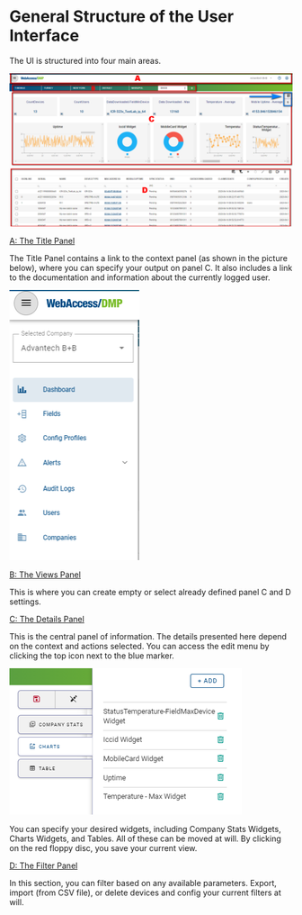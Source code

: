 # General Structure of the User Interface

The UI is structured into four main areas. 

![Structure](./01_dashboard.png)



<u>A: The Title Panel</u>

The Title Panel contains a link to the context panel (as shown in the picture below), where you can specify your output on panel C. It also includes a link to the documentation and information about the currently logged user.

![Structure](./action_bar.png)

<u>B: The Views Panel</u>

This is where you can create empty or select already defined panel C and D settings.

<u>C: The Details Panel</u>

This is the central panel of information. The details presented here depend on the context and actions selected. You can access the edit menu by clicking the top icon next to the blue marker.

![Structure](./widget_edit.png)

You can specify your desired widgets, including Company Stats Widgets, Charts Widgets, and Tables. All of these can be moved at will. By clicking on the red floppy disc, you save your current view.

<u>D: The Filter Panel</u>

In this section, you can filter based on any available parameters. Export, import (from CSV file), or delete devices and config your current filters at will.
